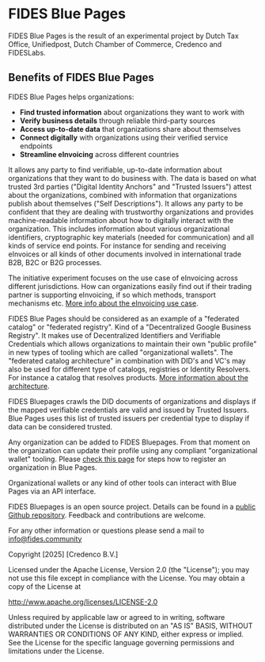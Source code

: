 # FIDES Blue Pages

FIDES Blue Pages is the result of an experimental project by Dutch Tax Office,
Unifiedpost, Dutch Chamber of Commerce, Credenco and FIDESLabs.

## Benefits of FIDES Blue Pages

FIDES Blue Pages helps organizations:
* **Find trusted information** about organizations they want to work with
* **Verify business details** through reliable third-party sources
* **Access up-to-date data** that organizations share about themselves
* **Connect digitally** with organizations using their verified service endpoints
* **Streamline eInvoicing** across different countries

It allows any party to find verifiable, up-to-date information about organizations
that they want to do business with. The data is based on what trusted 3rd
parties ("Digital Identity Anchors" and "Trusted Issuers") attest about the
organizations, combined with information that organizations publish about
themselves ("Self Descriptions"). It allows any party to be confident that they are
dealing with trustworthy organizations and provides machine-readable information
about how to digitally interact with the organization. This includes
information about various organizational identifiers, cryptographic key
materials (needed for communication) and all kinds of service end points. For
instance for sending and receiving eInvoices or all kinds of other documents
involved in international trade B2B, B2C or B2G processes.

The initiative experiment focuses on the use case of eInvoicing across
different jurisdictions. How can organizations easily find out if their trading partner
is supporting eInvoicing, if so which methods, transport mechanisms etc. [More info
about the eInvoicing use case](javascript:void(0)).

FIDES Blue Pages should be considered as an example of a "federated catalog" or
"federated registry". Kind of a "Decentralized Google Business Registry". It
makes use of Decentralized Identifiers and Verifiable Credentials which allows
organizations to maintain their own "public profile" in new types of tooling
which are called "organizational wallets". The "federated catalog architecture"
in combination with DID's and VC's may also be used for different type of
catalogs, registries or Identity Resolvers. For instance a catalog that
resolves products. [More information about the architecture](javascript:void(0)).

FIDES Bluepages crawls the DID documents of organizations and displays if the
mapped verifiable credentials are valid and issued by Trusted Issuers. Blue
Pages uses this list of trusted issuers per credential type to display if data
can be considered trusted.

Any organization can be added to FIDES Bluepages. From that moment on the
organization can update their profile using any compliant "organizational
wallet" tooling. Please [check this page](javascript:void(0)) for steps how to register an
organization in Blue Pages.

Organizational wallets or any kind of other tools can interact with Blue Pages
via an API interface.

FIDES Bluepages is an open source project. Details can be found in a [public
Github repository](javascript:void(0)). Feedback and contributions are welcome.

For any other information or questions please send a mail to info@fides.community

Copyright [2025] [Credenco B.V.]

Licensed under the Apache License, Version 2.0 (the "License");
you may not use this file except in compliance with the License.
You may obtain a copy of the License at

http://www.apache.org/licenses/LICENSE-2.0

Unless required by applicable law or agreed to in writing, software
distributed under the License is distributed on an "AS IS" BASIS,
WITHOUT WARRANTIES OR CONDITIONS OF ANY KIND, either express or implied.
See the License for the specific language governing permissions and
limitations under the License.